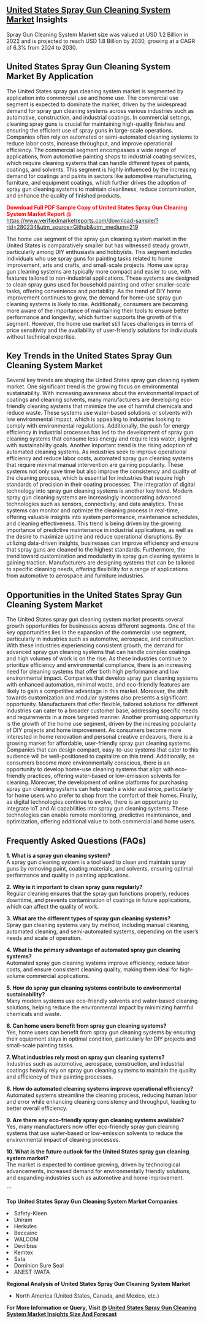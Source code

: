 <h2><a href="https://www.verifiedmarketreports.com/download-sample/?rid=280234&amp;utm_source=Github&amp;utm_medium=219" target="_blank">United States Spray Gun Cleaning System Market</a> Insights</h2><p>Spray Gun Cleaning System Market size was valued at USD 1.2 Billion in 2022 and is projected to reach USD 1.8 Billion by 2030, growing at a CAGR of 6.3% from 2024 to 2030.</p><p> <h2>United States Spray Gun Cleaning System Market By Application</h2> <p>The United States spray gun cleaning system market is segmented by application into commercial use and home use. The commercial use segment is expected to dominate the market, driven by the widespread demand for spray gun cleaning systems across various industries such as automotive, construction, and industrial coatings. In commercial settings, cleaning spray guns is crucial for maintaining high-quality finishes and ensuring the efficient use of spray guns in large-scale operations. Companies often rely on automated or semi-automated cleaning systems to reduce labor costs, increase throughput, and improve operational efficiency. The commercial segment encompasses a wide range of applications, from automotive painting shops to industrial coating services, which require cleaning systems that can handle different types of paints, coatings, and solvents. This segment is highly influenced by the increasing demand for coatings and paints in sectors like automotive manufacturing, furniture, and equipment coatings, which further drives the adoption of spray gun cleaning systems to maintain cleanliness, reduce contamination, and enhance the quality of finished products. <p><span class=""><span style="color: #ff0000;"><strong>Download Full PDF Sample Copy of United States Spray Gun Cleaning System Market Report</strong> @ </span><a href="https://www.verifiedmarketreports.com/download-sample/?rid=280234&amp;utm_source=Github&amp;utm_medium=219" target="_blank">https://www.verifiedmarketreports.com/download-sample/?rid=280234&amp;utm_source=Github&amp;utm_medium=219</a></span></p> The home use segment of the spray gun cleaning system market in the United States is comparatively smaller but has witnessed steady growth, particularly among DIY enthusiasts and hobbyists. This segment includes individuals who use spray guns for painting tasks related to home improvement, arts and crafts, and small-scale projects. Home use spray gun cleaning systems are typically more compact and easier to use, with features tailored to non-industrial applications. These systems are designed to clean spray guns used for household painting and other smaller-scale tasks, offering convenience and portability. As the trend of DIY home improvement continues to grow, the demand for home-use spray gun cleaning systems is likely to rise. Additionally, consumers are becoming more aware of the importance of maintaining their tools to ensure better performance and longevity, which further supports the growth of this segment. However, the home use market still faces challenges in terms of price sensitivity and the availability of user-friendly solutions for individuals without technical expertise. <h2>Key Trends in the United States Spray Gun Cleaning System Market</h2> <p>Several key trends are shaping the United States spray gun cleaning system market. One significant trend is the growing focus on environmental sustainability. With increasing awareness about the environmental impact of coatings and cleaning solvents, many manufacturers are developing eco-friendly cleaning systems that minimize the use of harmful chemicals and reduce waste. These systems use water-based solutions or solvents with low environmental impact, which is appealing to industries looking to comply with environmental regulations. Additionally, the push for energy efficiency in industrial processes has led to the development of spray gun cleaning systems that consume less energy and require less water, aligning with sustainability goals. Another important trend is the rising adoption of automated cleaning systems. As industries seek to improve operational efficiency and reduce labor costs, automated spray gun cleaning systems that require minimal manual intervention are gaining popularity. These systems not only save time but also improve the consistency and quality of the cleaning process, which is essential for industries that require high standards of precision in their coating processes. The integration of digital technology into spray gun cleaning systems is another key trend. Modern spray gun cleaning systems are increasingly incorporating advanced technologies such as sensors, connectivity, and data analytics. These systems can monitor and optimize the cleaning process in real-time, offering valuable insights into system performance, maintenance schedules, and cleaning effectiveness. This trend is being driven by the growing importance of predictive maintenance in industrial applications, as well as the desire to maximize uptime and reduce operational disruptions. By utilizing data-driven insights, businesses can improve efficiency and ensure that spray guns are cleaned to the highest standards. Furthermore, the trend toward customization and modularity in spray gun cleaning systems is gaining traction. Manufacturers are designing systems that can be tailored to specific cleaning needs, offering flexibility for a range of applications from automotive to aerospace and furniture industries. <h2>Opportunities in the United States Spray Gun Cleaning System Market</h2> <p>The United States spray gun cleaning system market presents several growth opportunities for businesses across different segments. One of the key opportunities lies in the expansion of the commercial use segment, particularly in industries such as automotive, aerospace, and construction. With these industries experiencing consistent growth, the demand for advanced spray gun cleaning systems that can handle complex coatings and high volumes of work is on the rise. As these industries continue to prioritize efficiency and environmental compliance, there is an increasing need for cleaning systems that offer both high performance and low environmental impact. Companies that develop spray gun cleaning systems with enhanced automation, minimal waste, and eco-friendly features are likely to gain a competitive advantage in this market. Moreover, the shift towards customization and modular systems also presents a significant opportunity. Manufacturers that offer flexible, tailored solutions for different industries can cater to a broader customer base, addressing specific needs and requirements in a more targeted manner. Another promising opportunity is the growth of the home use segment, driven by the increasing popularity of DIY projects and home improvement. As consumers become more interested in home renovation and personal creative endeavors, there is a growing market for affordable, user-friendly spray gun cleaning systems. Companies that can design compact, easy-to-use systems that cater to this audience will be well-positioned to capitalize on this trend. Additionally, as consumers become more environmentally conscious, there is an opportunity to develop home-use cleaning systems that align with eco-friendly practices, offering water-based or low-emission solvents for cleaning. Moreover, the development of online platforms for purchasing spray gun cleaning systems can help reach a wider audience, particularly for home users who prefer to shop from the comfort of their homes. Finally, as digital technologies continue to evolve, there is an opportunity to integrate IoT and AI capabilities into spray gun cleaning systems. These technologies can enable remote monitoring, predictive maintenance, and optimization, offering additional value to both commercial and home users. <h2>Frequently Asked Questions (FAQs)</h2> <p><strong>1. What is a spray gun cleaning system?</strong><br>A spray gun cleaning system is a tool used to clean and maintain spray guns by removing paint, coating materials, and solvents, ensuring optimal performance and quality in painting applications.</p> <p><strong>2. Why is it important to clean spray guns regularly?</strong><br>Regular cleaning ensures that the spray gun functions properly, reduces downtime, and prevents contamination of coatings in future applications, which can affect the quality of work.</p> <p><strong>3. What are the different types of spray gun cleaning systems?</strong><br>Spray gun cleaning systems vary by method, including manual cleaning, automated cleaning, and semi-automated systems, depending on the user’s needs and scale of operation.</p> <p><strong>4. What is the primary advantage of automated spray gun cleaning systems?</strong><br>Automated spray gun cleaning systems improve efficiency, reduce labor costs, and ensure consistent cleaning quality, making them ideal for high-volume commercial applications.</p> <p><strong>5. How do spray gun cleaning systems contribute to environmental sustainability?</strong><br>Many modern systems use eco-friendly solvents and water-based cleaning solutions, helping reduce the environmental impact by minimizing harmful chemicals and waste.</p> <p><strong>6. Can home users benefit from spray gun cleaning systems?</strong><br>Yes, home users can benefit from spray gun cleaning systems by ensuring their equipment stays in optimal condition, particularly for DIY projects and small-scale painting tasks.</p> <p><strong>7. What industries rely most on spray gun cleaning systems?</strong><br>Industries such as automotive, aerospace, construction, and industrial coatings heavily rely on spray gun cleaning systems to maintain the quality and efficiency of their painting processes.</p> <p><strong>8. How do automated cleaning systems improve operational efficiency?</strong><br>Automated systems streamline the cleaning process, reducing human labor and error while enhancing cleaning consistency and throughput, leading to better overall efficiency.</p> <p><strong>9. Are there any eco-friendly spray gun cleaning systems available?</strong><br>Yes, many manufacturers now offer eco-friendly spray gun cleaning systems that use water-based or low-emission solvents to reduce the environmental impact of cleaning processes.</p> <p><strong>10. What is the future outlook for the United States spray gun cleaning system market?</strong><br>The market is expected to continue growing, driven by technological advancements, increased demand for environmentally friendly solutions, and expanding industries such as automotive and home improvement.</p> ```</p><p><strong>Top United States Spray Gun Cleaning System Market Companies</strong></p><div data-test-id=""><p><li>Safety-Kleen</li><li> Uniram</li><li> Herkules</li><li> Beccainc</li><li> WALCOM</li><li> Devilbiss</li><li> Kemtex</li><li> Sata</li><li> Dominion Sure Seal</li><li> ANEST IWATA</li></p><div><strong>Regional Analysis of&nbsp;United States Spray Gun Cleaning System Market</strong></div><ul><li dir="ltr"><p dir="ltr">North America&nbsp;(United States, Canada, and Mexico, etc.)</p></li></ul><p><strong>For More Information or Query, Visit @&nbsp;</strong><strong><a href="https://www.verifiedmarketreports.com/product/spray-gun-cleaning-system-market/?utm_source=Github&amp;utm_medium=219" target="_blank">United States Spray Gun Cleaning System Market Insights Size And Forecast</a></strong></p></div>
